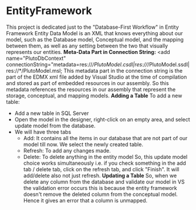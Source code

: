 # EntityFramework
This project is dedicated just to the "Database-First Workflow" in Entity Framework
Entity Data Model is an XML that knows everything about our model, such as the Database model, Conceptual model, and the mapping between them, as well as any setting between the two that visually represents our entities.
**Meta-Data Part in Connection String:**
<connectionStrings>
    <add name="PlutoDbContext" connectionString="metadata=res://*/PlutoModel.csdl|res://*/PlutoModel.ssdl|res://*/PlutoModel.msl;
This metadata part in the connection string is the part of the EDMX xml file added by Visual Studio at the time of compilation and stored as part of embedded resources in our assembly. So this metadata references the resources in our assembly that represent the storage, conceptual, and mapping models. 
**Adding a Table**
To add a new table:
- Add a new table in SQL Server
- Open the model in the designer, right-click on an empty area, and select update model from the database.
- We will have three tabs
     - Add: It contains all the items in our database that are not part of our     
            model till now. We select the newly created table.
     - Refresh: To add any changes made.
     - Delete: To delete anything in the entity model
 So, this update model choice works simultaneously i.e. if you check something in the add tab / 
 delete tab, click on the refresh tab, and click "Finish". It will add/delete also 
 not just refresh.
**Updating a Table**
So, when we delete any column from the database and validate our model in VS the validation error occurs this is because the entity framework doesn't remove the deleted column from the conceptual model. Hence it gives an error that a column is unmapped.
